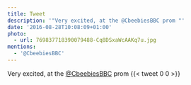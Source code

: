 ```yaml
---
title: Tweet
description: '"Very excited, at the @CbeebiesBBC prom "'
date: '2016-08-28T10:08:09+01:00'
photo:
  - url: 769837718390079488-Cq8DSxaWcAAKq7u.jpg
mentions:
  - '@CbeebiesBBC'
---
```

Very excited, at the [@CbeebiesBBC](https://twitter.com/@CbeebiesBBC) prom 
      {{< tweet 0 0 >}}
    
